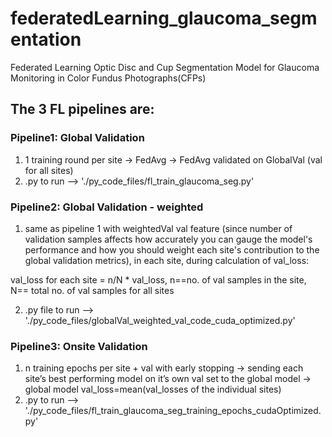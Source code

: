 # federatedLearning_glaucoma_segmentation
 Federated Learning Optic Disc and Cup Segmentation Model for Glaucoma Monitoring in Color Fundus Photographs(CFPs)

## The 3 FL pipelines are:

### Pipeline1: Global Validation
1. 1 training round per site -> FedAvg -> FedAvg validated on GlobalVal (val for all sites)
2. .py to run --> './py_code_files/fl_train_glaucoma_seg.py'

### Pipeline2: Global Validation - weighted
1. same as pipeline 1 with weightedVal val feature (since number of validation samples affects how accurately you can gauge the model's performance and how you should weight each site's contribution to the global validation metrics), in each site, during calculation of val_loss:

val_loss for each site = n/N * val_loss,
n==no. of val samples in the site, N== total no. of val samples for all sites

2. .py file to run --> './py_code_files/globalVal_weighted_val_code_cuda_optimized.py'
   
### Pipeline3: Onsite Validation
1. n training epochs per site + val with early stopping -> sending each site’s best performing model on it’s own val set to the global model -> global model val_loss=mean(val_losses of the individual sites)
2. .py to run --> './py_code_files/fl_train_glaucoma_seg_training_epochs_cudaOptimized.py'




